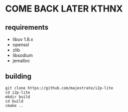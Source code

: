 # COME BACK LATER KTHNX


## requirements

* libuv 1.8.x
* openssl
* zlib
* libsodium
* jemalloc

## building

    git clone https://github.com/majestrate/i2p-lite
    cd i2p-lite 
    mkdir build
    cd build
    cmake ..
    
    
